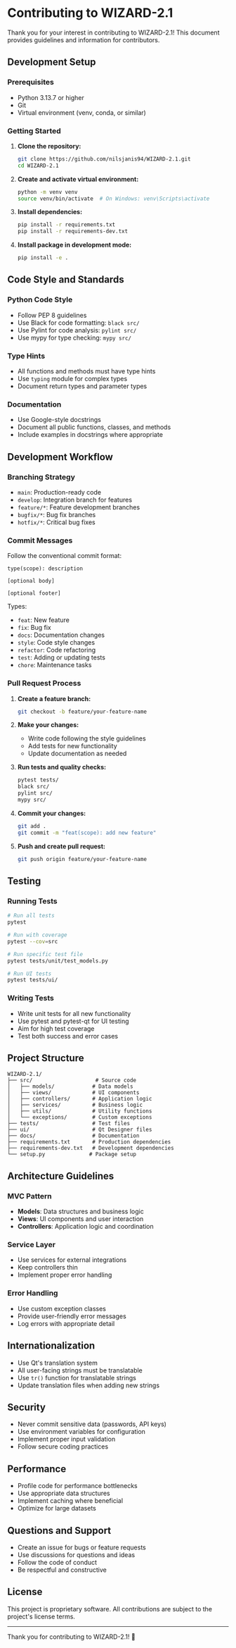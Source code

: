 # Contributing to WIZARD-2.1

Thank you for your interest in contributing to WIZARD-2.1! This document provides guidelines and information for contributors.

## Development Setup

### Prerequisites
- Python 3.13.7 or higher
- Git
- Virtual environment (venv, conda, or similar)

### Getting Started

1. **Clone the repository:**
   ```bash
   git clone https://github.com/nilsjanis94/WIZARD-2.1.git
   cd WIZARD-2.1
   ```

2. **Create and activate virtual environment:**
   ```bash
   python -m venv venv
   source venv/bin/activate  # On Windows: venv\Scripts\activate
   ```

3. **Install dependencies:**
   ```bash
   pip install -r requirements.txt
   pip install -r requirements-dev.txt
   ```

4. **Install package in development mode:**
   ```bash
   pip install -e .
   ```

## Code Style and Standards

### Python Code Style
- Follow PEP 8 guidelines
- Use Black for code formatting: `black src/`
- Use Pylint for code analysis: `pylint src/`
- Use mypy for type checking: `mypy src/`

### Type Hints
- All functions and methods must have type hints
- Use `typing` module for complex types
- Document return types and parameter types

### Documentation
- Use Google-style docstrings
- Document all public functions, classes, and methods
- Include examples in docstrings where appropriate

## Development Workflow

### Branching Strategy
- `main`: Production-ready code
- `develop`: Integration branch for features
- `feature/*`: Feature development branches
- `bugfix/*`: Bug fix branches
- `hotfix/*`: Critical bug fixes

### Commit Messages
Follow the conventional commit format:
```
type(scope): description

[optional body]

[optional footer]
```

Types:
- `feat`: New feature
- `fix`: Bug fix
- `docs`: Documentation changes
- `style`: Code style changes
- `refactor`: Code refactoring
- `test`: Adding or updating tests
- `chore`: Maintenance tasks

### Pull Request Process

1. **Create a feature branch:**
   ```bash
   git checkout -b feature/your-feature-name
   ```

2. **Make your changes:**
   - Write code following the style guidelines
   - Add tests for new functionality
   - Update documentation as needed

3. **Run tests and quality checks:**
   ```bash
   pytest tests/
   black src/
   pylint src/
   mypy src/
   ```

4. **Commit your changes:**
   ```bash
   git add .
   git commit -m "feat(scope): add new feature"
   ```

5. **Push and create pull request:**
   ```bash
   git push origin feature/your-feature-name
   ```

## Testing

### Running Tests
```bash
# Run all tests
pytest

# Run with coverage
pytest --cov=src

# Run specific test file
pytest tests/unit/test_models.py

# Run UI tests
pytest tests/ui/
```

### Writing Tests
- Write unit tests for all new functionality
- Use pytest and pytest-qt for UI testing
- Aim for high test coverage
- Test both success and error cases

## Project Structure

```
WIZARD-2.1/
├── src/                    # Source code
│   ├── models/            # Data models
│   ├── views/             # UI components
│   ├── controllers/       # Application logic
│   ├── services/          # Business logic
│   ├── utils/             # Utility functions
│   └── exceptions/        # Custom exceptions
├── tests/                 # Test files
├── ui/                    # Qt Designer files
├── docs/                  # Documentation
├── requirements.txt       # Production dependencies
├── requirements-dev.txt   # Development dependencies
└── setup.py              # Package setup
```

## Architecture Guidelines

### MVC Pattern
- **Models**: Data structures and business logic
- **Views**: UI components and user interaction
- **Controllers**: Application logic and coordination

### Service Layer
- Use services for external integrations
- Keep controllers thin
- Implement proper error handling

### Error Handling
- Use custom exception classes
- Provide user-friendly error messages
- Log errors with appropriate detail

## Internationalization

- Use Qt's translation system
- All user-facing strings must be translatable
- Use `tr()` function for translatable strings
- Update translation files when adding new strings

## Security

- Never commit sensitive data (passwords, API keys)
- Use environment variables for configuration
- Implement proper input validation
- Follow secure coding practices

## Performance

- Profile code for performance bottlenecks
- Use appropriate data structures
- Implement caching where beneficial
- Optimize for large datasets

## Questions and Support

- Create an issue for bugs or feature requests
- Use discussions for questions and ideas
- Follow the code of conduct
- Be respectful and constructive

## License

This project is proprietary software. All contributions are subject to the project's license terms.

---

Thank you for contributing to WIZARD-2.1! 🚀

